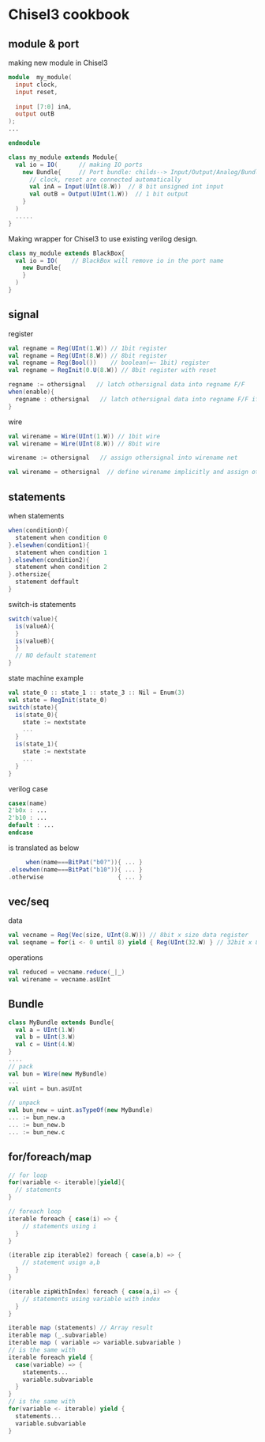 # Chisel3 cookbook


## module & port
making new module in Chisel3
~~~~verilog
module  my_module(
  input clock,
  input reset,
  
  input [7:0] inA,
  output outB
);
...

endmodule
~~~~~

~~~~~scala
class my_module extends Module{
  val io = IO(      // making IO ports
    new Bundle{     // Port bundle: childs--> Input/Output/Analog/Bundle
      // clock, reset are connected automatically
      val inA = Input(UInt(8.W))  // 8 bit unsigned int input
      val outB = Output(UInt(1.W))  // 1 bit output
    }
  )
  .....
}
~~~~~

Making wrapper for Chisel3 to use existing verilog design.
~~~~~scala
class my_module extends BlackBox{
  val io = IO(    // BlackBox will remove io in the port name
    new Bundle{
    }
  )
}
~~~~~







## signal

register
~~~~scala
val regname = Reg(UInt(1.W)) // 1bit register
val regname = Reg(UInt(8.W)) // 8bit register
val regname = Reg(Bool())    // boolean(=~ 1bit) register
val regname = RegInit(0.U(8.W)) // 8bit register with reset

regname := othersignal   // latch othersignal data into regname F/F
when(enable){
  regname : othersignal   // latch othersignal data into regname F/F if enable is true
}
~~~~

wire
~~~~scala
val wirename = Wire(UInt(1.W)) // 1bit wire
val wirename = Wire(UInt(8.W)) // 8bit wire

wirename := othersignal   // assign othersignal into wirename net

val wirename = othersignal  // define wirename implicitly and assign othersignal into it
~~~~




## statements
when statements
~~~~scala
when(condition0){
  statement when condition 0
}.elsewhen(condition1){
  statement when condition 1
}.elsewhen(condition2){
  statement when condition 2
}.othersize{
  statement deffault
}
~~~~
switch-is statements
~~~~scala
switch(value){
  is(valueA){
  }
  is(valueB){
  }
  // NO default statement
}
~~~~
state machine example
~~~~scala
val state_0 :: state_1 :: state_3 :: Nil = Enum(3)
val state = RegInit(state_0)
switch(state){
  is(state_0){
    state := nextstate
    ...
  }
  is(state_1){
    state := nextstate
    ...
  }
}
~~~~
verilog case
~~~~verilog
casex(name)
2'b0x : ...
2'b10 : ...
default : ...
endcase
~~~~
is translated as below
~~~~scala
     when(name===BitPat("b0?")){ ... }
.elsewhen(name===BitPat("b10")){ ... }
.otherwise                     { ... }
~~~~


## vec/seq
data
~~~~scala
val vecname = Reg(Vec(size, UInt(8.W))) // 8bit x size data register
val seqname = for(i <- 0 until 8) yield { Reg(UInt(32.W) } // 32bit x 8 register generation
~~~~
operations
~~~~scala
val reduced = vecname.reduce(_|_)
val wirename = vecname.asUInt
~~~~

## Bundle
~~~~scala
class MyBundle extends Bundle{
  val a = UInt(1.W)
  val b = UInt(3.W)
  val c = Uint(4.W)
}
....
// pack
val bun = Wire(new MyBundle)
...
val uint = bun.asUInt

// unpack
val bun_new = uint.asTypeOf(new MyBundle)
... := bun_new.a
... := bun_new.b
... := bun_new.c
~~~~



## for/foreach/map

~~~~~scala
// for loop
for(variable <- iterable)[yield]{
  // statements
}

// foreach loop
iterable foreach { case(i) => {
    // statements using i
  }
}

(iterable zip iterable2) foreach { case(a,b) => {
    // statement usign a,b
  }
}

(iterable zipWithIndex) foreach { case(a,i) => {
    // statements using variable with index
  }
}

iterable map (statements) // Array result
iterable map (_.subvariable)
iterable map ( variable => variable.subvariable )
// is the same with
iterable foreach yield {
  case(variable) => {
    statements...
    variable.subvariable
  }
}
// is the same with
for(variable <- iterable) yield {
  statements...
  variable.subvariable
}
~~~~~



